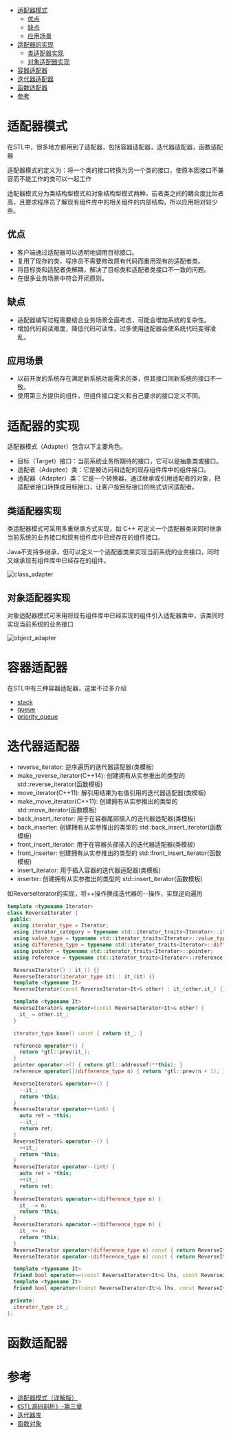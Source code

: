 - [适配器模式](#适配器模式)
  - [优点](#优点)
  - [缺点](#缺点)
  - [应用场景](#应用场景)
- [适配器的实现](#适配器的实现)
  - [类适配器实现](#类适配器实现)
  - [对象适配器实现](#对象适配器实现)
- [容器适配器](#容器适配器)
- [迭代器适配器](#迭代器适配器)
- [函数适配器](#函数适配器)
- [参考](#参考)

# 适配器模式

在STL中，很多地方都用到了适配器，包括容器适配器，迭代器适配器，函数适配器

适配器模式的定义为：将一个类的接口转换为另一个类的接口，使原本因接口不兼容而不能工作的类可以一起工作

适配器模式分为类结构型模式和对象结构型模式两种，前者类之间的耦合度比后者高，且要求程序员了解现有组件库中的相关组件的内部结构，所以应用相对较少些。

## 优点

- 客户端通过适配器可以透明地调用目标接口。
- 复用了现存的类，程序员不需要修改原有代码而重用现有的适配者类。
- 将目标类和适配者类解耦，解决了目标类和适配者类接口不一致的问题。
- 在很多业务场景中符合开闭原则。

## 缺点

- 适配器编写过程需要结合业务场景全面考虑，可能会增加系统的复杂性。
- 增加代码阅读难度，降低代码可读性，过多使用适配器会使系统代码变得凌乱。

## 应用场景

- 以前开发的系统存在满足新系统功能需求的类，但其接口同新系统的接口不一致。
- 使用第三方提供的组件，但组件接口定义和自己要求的接口定义不同。

# 适配器的实现

适配器模式（Adapter）包含以下主要角色。

- 目标（Target）接口：当前系统业务所期待的接口，它可以是抽象类或接口。
- 适配者（Adaptee）类：它是被访问和适配的现存组件库中的组件接口。
- 适配器（Adapter）类：它是一个转换器，通过继承或引用适配者的对象，把适配者接口转换成目标接口，让客户按目标接口的格式访问适配者。

## 类适配器实现

类适配器模式可采用多重继承方式实现，如 C++ 可定义一个适配器类来同时继承当前系统的业务接口和现有组件库中已经存在的组件接口。

Java不支持多继承，但可以定义一个适配器类来实现当前系统的业务接口，同时又继承现有组件库中已经存在的组件。

![class_adapter](images/class_adapter.gif)

## 对象适配器实现

对象适配器模式可釆用将现有组件库中已经实现的组件引入适配器类中，该类同时实现当前系统的业务接口

![object_adapter](images/object_adapter.gif)

# 容器适配器

在STL中有三种容器适配器，这里不过多介绍

- [stack](stack.md)
- [queue](queue.md)
- [priority_queue](priority_queue.md)

# 迭代器适配器

- reverse_iterator: 逆序遍历的迭代器适配器(类模板)
- make_reverse_iterator(C++14): 创建拥有从实参推出的类型的 std::reverse_iterator(函数模板)
- move_iterator(C++11): 解引用结果为右值引用的迭代器适配器(类模板)
- make_move_iterator(C++11): 创建拥有从实参推出的类型的 std::move_iterator(函数模板)
- back_insert_iterator: 用于在容器尾部插入的迭代器适配器(类模板)
- back_inserter: 创建拥有从实参推出的类型的 std::back_insert_iterator(函数模板)
- front_insert_iterator: 用于在容器头部插入的迭代器适配器(类模板)
- front_inserter: 创建拥有从实参推出的类型的 std::front_insert_iterator(函数模板)
- insert_iterator: 用于插入容器的迭代器适配器(类模板)
- inserter: 创建拥有从实参推出的类型的 std::insert_iterator(函数模板)

如ReverseIterator的实现，将++操作换成迭代器的--操作，实现逆向遍历

```cpp
template <typename Iterator>
class ReverseIterator {
 public:
  using iterator_type = Iterator;
  using iterator_category = typename std::iterator_traits<Iterator>::iterator_category;
  using value_type = typename std::iterator_traits<Iterator>::value_type;
  using difference_type = typename std::iterator_traits<Iterator>::difference_type;
  using pointer = typename std::iterator_traits<Iterator>::pointer;
  using reference = typename std::iterator_traits<Iterator>::reference;

  ReverseIterator() : it_() {}
  ReverseIterator(iterator_type it) : it_(it) {}
  template <typename It>
  ReverseIterator(const ReverseIterator<It>& other) : it_(other.it_) {}

  template <typename It>
  ReverseIterator& operator=(const ReverseIterator<It>& other) {
    it_ = other.it_;
  }

  iterator_type base() const { return it_; }

  reference operator*() {
    return *gtl::prev(it_);
  }
  pointer operator->() { return gtl::addressof(**this); }
  reference operator[](difference_type n) { return *gtl::prev(n + 1); }

  ReverseIterator& operator++() {
    --it_;
    return *this;
  }
  ReverseIterator operator++(int) {
    auto ret = *this;
    --it_;
    return ret;
  }
  ReverseIterator& operator--() {
    ++it_;
    return *this;
  }
  ReverseIterator operator--(int) {
    auto ret = *this;
    ++it_;
    return ret;
  }
  ReverseIterator& operator+=(difference_type n) {
    it_ -= n;
    return *this;
  }
  ReverseIterator& operator-=(difference_type n) {
    it_ += n;
    return *this;
  }
  ReverseIterator operator+(difference_type n) const { return ReverseIterator(it_ - n); }
  ReverseIterator operator-(difference_type n) const { return ReverseIterator(it_ + n); }

  template <typename It>
  friend bool operator==(const ReverseIterator<It>& lhs, const ReverseIterator<It>& rhs);
  template <typename It>
  friend bool operator<(const ReverseIterator<It>& lhs, const ReverseIterator<It>& rhs);

 private:
  iterator_type it_;
};
```

# 函数适配器

# 参考

- [适配器模式（详解版）](http://c.biancheng.net/view/1361.html)
- [《STL源码剖析》-第三章](https://item.jd.com/11821611.html)
- [迭代器库](https://zh.cppreference.com/w/cpp/iterator)
- [函数对象](https://zh.cppreference.com/w/cpp/utility/functional)